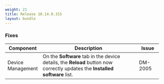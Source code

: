```yaml
---
weight: 21
title: Release 10.14.0.315
layout: bundle
---
```


<!--10.14.0.301 - 10.14.0.315-->

### Fixes

<div><table ><colgroup>
<col style="width: 15%;"><col style="width: 70%;"><col style="width: 15%;"></colgroup>
<thead><tr>
<th>
Component</th>
<th>
Description</th>
<th>
Issue</th>
</tr>
</thead><tbody>

<tr>
<td>Device Management</td>
<td>On the <b>Software</b> tab in the device details, the <b>Reload</b> button now correctly updates the <b>Installed software</b> list. </td>
<td>DM-2005</td>
</tr>

</tbody></table></div>
